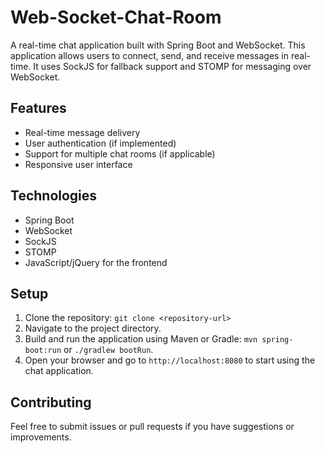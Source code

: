 # Web-Socket-Chat-Room

A real-time chat application built with Spring Boot and WebSocket. This application allows users to connect, send, and receive messages in real-time. It uses SockJS for fallback support and STOMP for messaging over WebSocket.

## Features
- Real-time message delivery
- User authentication (if implemented)
- Support for multiple chat rooms (if applicable)
- Responsive user interface

## Technologies
- Spring Boot
- WebSocket
- SockJS
- STOMP
- JavaScript/jQuery for the frontend

## Setup
1. Clone the repository: `git clone <repository-url>`
2. Navigate to the project directory.
3. Build and run the application using Maven or Gradle: `mvn spring-boot:run` or `./gradlew bootRun`.
4. Open your browser and go to `http://localhost:8080` to start using the chat application.

## Contributing
Feel free to submit issues or pull requests if you have suggestions or improvements.

